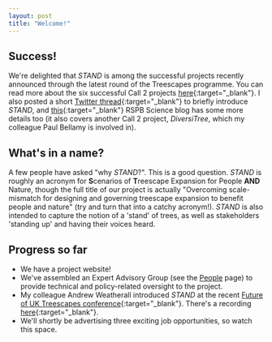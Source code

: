```yaml
---
layout: post
title: "Welcome!"
---
```


## Success!
We're delighted that *STAND* is among the successful projects recently announced through the latest round of the Treescapes programme. You can read more about the six successful Call 2 projects [here](https://www.ukri.org/news/research-will-support-the-expansion-of-treescapes-in-the-uk/){:target="_blank"}. I also posted a short [Twitter thread](https://twitter.com/tomfinch89/status/1574334368591630337?s=20&t=KtAjW8W9oNwX5yhSHFW_8A){:target="_blank"} to briefly introduce *STAND*, and [this](https://community.rspb.org.uk/ourwork/b/science/posts/innovative-research-to-support-the-expansion-of-forests-in-the-uk){:target="_blank"} RSPB Science blog has some more details too (it also covers another Call 2 project, *DiversiTree*, which my colleague Paul Bellamy is involved in).

## What's in a name?
A few people have asked "why *STAND*?". This is a good question. *STAND* is roughly an acronym for **S**cenarios of **T**reescape Expansion for People **AND** Nature, though the full  title of our project is actually "Overcoming scale-mismatch for designing and governing treescape expansion to benefit people and nature" (try and turn that into a catchy acronym!). *STAND* is also intended to capture the notion of a 'stand' of trees, as well as stakeholders 'standing up' and having their voices heard. 

## Progress so far
* We have a project website!
* We've assembled an Expert Advisory Group (see the [People](https://t-finch.github.io/stand/people/) page) to provide technical and policy-related oversight to the project. 
* My colleague Andrew Weatherall introduced *STAND* at the recent [Future of UK Treescapes conference](https://www.uktreescapes.org/future-treescapes-22-the-more-we-learn-about-trees-the-more-there-is-to-learn/){:target="_blank"}. There's a recording [here](https://youtu.be/ksexVrBIncE?t=10235){:target="_blank"}.
* We'll shortly be advertising three exciting job opportunities, so watch this space.
